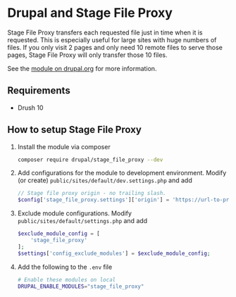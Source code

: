 # Drupal and Stage File Proxy

Stage File Proxy transfers each requested file just in time when it is requested. This is especially useful for large sites with huge numbers of files. If you only visit 2 pages and only need 10 remote files to serve those pages, Stage File Proxy will only transfer those 10 files.

See the [module on drupal.org](https://www.drupal.org/project/stage_file_proxy) for more information.

## Requirements

- Drush 10

## How to setup Stage File Proxy

1. Install the module via composer
    ``` sh
    composer require drupal/stage_file_proxy --dev
    ```

2.  Add configurations for the module to development environment. Modify (or create) `public/sites/default/dev.settings.php` and add
    ``` php
    // Stage file proxy origin - no trailing slash.
    $config['stage_file_proxy.settings']['origin'] = 'https://url-to-production.fi';
    ```

3.  Exclude module configurations. Modify `public/sites/default/settings.php` and add

    ``` php
    $exclude_module_config = [
        'stage_file_proxy'
    ];
    $settings['config_exclude_modules'] = $exclude_module_config;

    ```

4.  Add the following to the `.env` file

    ``` sh
    # Enable these modules on local
    DRUPAL_ENABLE_MODULES="stage_file_proxy"
    ```
